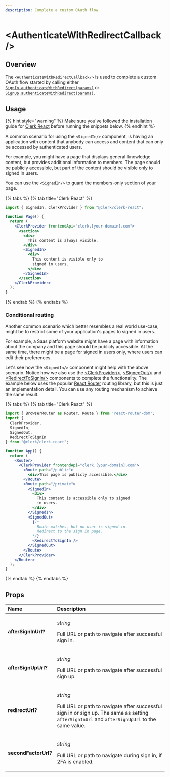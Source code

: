 ```yaml
---
description: Complete a custom OAuth flow
---
```


# &lt;AuthenticateWithRedirectCallback /&gt;

## Overview

The `<AuthenticateWithRedirectCallback/>` is used to complete a custom OAuth flow started by calling either [`SignIn.authenticateWithRedirect(params)`](../../reference/clerkjs/signin.md#signinwithoauth) or [`SignUp.authenticateWithRedirect(params)`](../../reference/clerkjs/signup.md#signinwithoauth).

## Usage

{% hint style="warning" %}
Make sure you've followed the installation guide for [Clerk React](../../reference/clerk-react/installation.md) before running the snippets below.
{% endhint %}

A common scenario for using the `<SignedIn/>` component, is having an application with content that anybody can access and content that can only be accessed by authenticated users. 

For example, you might have a page that displays general-knowledge content, but provides additional information to members. The page should be publicly accessible, but part of the content should be visible only to signed in users.

You can use the `<SignedIn/>` to guard the members-only section of your page.

{% tabs %}
{% tab title="Clerk React" %}
```jsx
import { SignedIn, ClerkProvider } from "@clerk/clerk-react";

function Page() {
  return (
    <ClerkProvider frontendApi="clerk.[your-domain].com">
      <section>
        <div>
          This content is always visible.
        </div>
        <SignedIn>
          <div>
            This content is visible only to 
            signed in users.
          </div>
        </SignedIn>
      </section>
    </ClerkProvider>
  );
}
```
{% endtab %}
{% endtabs %}

### Conditional routing

Another common scenario which better resembles a real world use-case, might be to restrict some of your application's pages to signed in users.

For example, a Saas platform website might have a page with information about the company and this page should be publicly accessible. At the same time, there might be a page for signed in users only, where users can edit their preferences.

Let's see how the `<SignedIn/>` component might help with the above scenario. Notice how we also use the [&lt;ClerkProvider/&gt;](../../reference/clerk-react/clerkprovider.md), [&lt;SignedOut/&gt;](signed-out.md) and [&lt;RedirectToSignIn/&gt;](redirect-to-sign-in.md) components to complete the functionality. The example below uses the popular [React Router](https://reactrouter.com/) routing library, but this is just an implementation detail. You can use any routing mechanism to achieve the same result.

{% tabs %}
{% tab title="Clerk React" %}
```jsx
import { BrowserRouter as Router, Route } from 'react-router-dom';
import { 
  ClerkProvider,
  SignedIn, 
  SignedOut, 
  RedirectToSignIn 
} from "@clerk/clerk-react";

function App() {
  return (
    <Router>
      <ClerkProvider frontendApi="clerk.[your-domain].com">
        <Route path="/public">
          <div>This page is publicly accessible.</div>
        </Route>
        <Route path="/private">
          <SignedIn>
            <div>
              This content is accessible only to signed
              in users.
            </div>
          </SignedIn>
          <SignedOut>
            {/* 
              Route matches, but no user is signed in. 
              Redirect to the sign in page.
            */}
            <RedirectToSignIn />
          </SignedOut>
        </Route>
      </ClerkProvider>
    </Router>
  );
}
```
{% endtab %}
{% endtabs %}

## Props

<table>
  <thead>
    <tr>
      <th style="text-align:left">Name</th>
      <th style="text-align:left">Description</th>
    </tr>
  </thead>
  <tbody>
    <tr>
      <td style="text-align:left"><b>afterSignInUrl?</b>
      </td>
      <td style="text-align:left">
        <p><em>string</em>
        </p>
        <p>Full URL or path to navigate after successful sign in.</p>
      </td>
    </tr>
    <tr>
      <td style="text-align:left"><b>afterSignUpUrl?</b>
      </td>
      <td style="text-align:left">
        <p><em>string</em>
        </p>
        <p>Full URL or path to navigate after successful sign up.</p>
      </td>
    </tr>
    <tr>
      <td style="text-align:left"><b>redirectUrl?</b>
      </td>
      <td style="text-align:left">
        <p><em>string</em>
        </p>
        <p>Full URL or path to navigate after successful sign in or sign up. The
          same as setting <code>afterSignInUrl</code> and <code>afterSignUpUrl</code> to
          the same value.</p>
      </td>
    </tr>
    <tr>
      <td style="text-align:left"><b>secondFactorUrl?</b>
      </td>
      <td style="text-align:left">
        <p><em>string</em>
        </p>
        <p>Full URL or path to navigate during sign in, if 2FA is enabled.</p>
      </td>
    </tr>
  </tbody>
</table>

